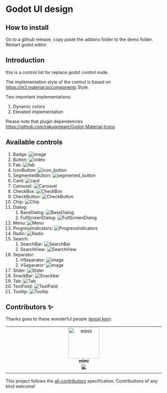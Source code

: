 # Godot UI design

## How to install

Go to a github release, copy paste the addons folder to the demo folder. Restart godot editor.

## Introduction

this is a control list for replace godot control node.

The implementation style of the control is based on https://m3.material.io/components Style.

Two important implementations:
1. Dynamic colors
2. Elevated implementation

Please note that plugin dependencies https://github.com/rakugoteam/Godot-Material-Icons

## Available controls
1. Badge: ![image](https://github.com/aiaimimi0920/godot-ui-design/assets/153103332/ff6614d8-96a0-436c-b5e2-6ad1f6d6b271)
2. Button: ![video](https://github.com/aiaimimi0920/godot-ui-design/assets/153103332/06619c4c-8404-44f6-a24e-81818a12859b)
3. Fab: ![fab](https://github.com/aiaimimi0920/godot-ui-design/assets/153103332/6eedf918-fbf7-40ec-8148-1185fe542eae)
4. IconButton: ![icon_button](https://github.com/aiaimimi0920/godot-ui-design/assets/153103332/39c2a86f-d265-4382-b798-00f9470661da)
5. SegmentedButton: ![segmented_button](https://github.com/aiaimimi0920/godot-ui-design/assets/153103332/9b229bb1-9f17-459c-9c87-adb0dea97acd)
6. Card: ![card](https://github.com/aiaimimi0920/godot-ui-design/assets/153103332/d807bc20-382b-4bce-ab19-a89b48bb3eed)
7. Carousel: ![Carousel](https://github.com/aiaimimi0920/godot-ui-design/assets/153103332/6a237fe4-5ecf-4740-a732-5b0447a9fcd8)
8. CheckBox: ![CheckBox](https://github.com/aiaimimi0920/godot-ui-design/assets/153103332/11afe0e3-9df2-418f-a833-e6bac971cb2e)
9. CheckButton: ![CheckButton](https://github.com/aiaimimi0920/godot-ui-design/assets/153103332/6ba44393-f06d-4c40-8edf-49264d41dcce)
10. Chip: ![Chip](https://github.com/aiaimimi0920/godot-ui-design/assets/153103332/91709ba4-8c18-4ff6-870f-8a77f7f72292)
11. Dialog:
    1. BaseDialog: ![BaseDialog](https://github.com/aiaimimi0920/godot-ui-design/assets/153103332/0aee1541-d297-46e4-bebc-2d3b3f8ed9c5)
    2. FullScreenDialog: ![FullScreenDialog](https://github.com/aiaimimi0920/godot-ui-design/assets/153103332/1236d554-5f11-4f43-8b4f-d38d7a42067c)
12. Menu: ![Menu](https://github.com/aiaimimi0920/godot-ui-design/assets/153103332/0a866371-74fa-4bf5-ba77-3a4ddd649dd7)
13. ProgressIndicators: ![ProgressIndicators](https://github.com/aiaimimi0920/godot-ui-design/assets/153103332/0577551b-a2ef-44e3-98c7-a162606947b3)
14. Radio: ![Radio](https://github.com/aiaimimi0920/godot-ui-design/assets/153103332/5342abc2-2235-4ff6-9d93-d9d87e6058f6)
15. Search:
    1. SearchBar: ![SearchBar](https://github.com/aiaimimi0920/godot-ui-design/assets/153103332/a9451f2c-6f25-44c3-9423-8f26470e784e)
    2. SearchView: ![SearchView](https://github.com/aiaimimi0920/godot-ui-design/assets/153103332/7a63fac7-a993-4bc0-ac50-680a90b520de)
16. Separator:
    1. HSeparator: ![image](https://github.com/aiaimimi0920/godot-ui-design/assets/153103332/7025c7b1-76c4-44f7-949e-5adc70b85fa4)
    2. VSeparator: ![image](https://github.com/aiaimimi0920/godot-ui-design/assets/153103332/6cc64d2a-9bf2-41f5-a5ab-2500c116434f)
17. Slider: ![Slider](https://github.com/aiaimimi0920/godot-ui-design/assets/153103332/43f46a8b-64dd-4101-b728-5d3609d49db9)
18. SnackBar: ![Snackbar](https://github.com/aiaimimi0920/godot-ui-design/assets/153103332/2a81fa4b-466c-40de-b294-611a33133fcf)
19. Tab: ![Tab](https://github.com/aiaimimi0920/godot-ui-design/assets/153103332/02f20e61-a14c-44fa-a2ae-d83e4b36fe53)
20. TextField: ![TextField](https://github.com/aiaimimi0920/godot-ui-design/assets/153103332/7332a083-40ff-4fb4-acf8-cd7bb4ab4d73)
21. Tooltip: ![Tooltip](https://github.com/aiaimimi0920/godot-ui-design/assets/153103332/cd1c11d7-8044-42f8-b242-3f6b697ef568)


## Contributors ✨

Thanks goes to these wonderful people ([emoji key](https://allcontributors.org/docs/en/emoji-key)):

<!-- ALL-CONTRIBUTORS-LIST:START - Do not remove or modify this section -->
<!-- prettier-ignore-start -->
<!-- markdownlint-disable -->
<table>
  <tbody>
    <tr>
      <td align="center" valign="top" width="14.28%"><a href="https://github.com/aiaimimi0920"><img src="https://avatars.githubusercontent.com/u/153103332?v=4?s=100" width="100px;" alt="mimi"/><br /><sub><b>mimi</b></sub></a><br /><a href="https://github.com/aiaimimi0920/godot-tts/commits?author=aiaimimi0920" title="Code">💻</a></td>
    </tr>
  </tbody>
</table>

<!-- markdownlint-restore -->
<!-- prettier-ignore-end -->

<!-- ALL-CONTRIBUTORS-LIST:END -->

This project follows the [all-contributors](https://github.com/all-contributors/all-contributors) specification. Contributions of any kind welcome!
